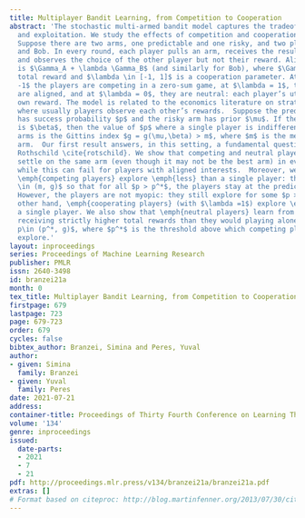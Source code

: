 ```yaml
---
title: Multiplayer Bandit Learning, from Competition to Cooperation
abstract: 'The stochastic multi-armed bandit model captures the tradeoff between exploration
  and exploitation. We study the effects of competition and cooperation on this tradeoff.
  Suppose there are two arms, one predictable and one risky, and two players, Alice
  and Bob. In every round, each player pulls an arm, receives the resulting reward,
  and observes the choice of the other player but not their reward. Alice’s utility
  is $\Gamma_A + \lambda \Gamma_B$ (and similarly for Bob), where $\Gamma_A$ is Alice’s
  total reward and $\lambda \in [-1, 1]$ is a cooperation parameter. At $\lambda =
  -1$ the players are competing in a zero-sum game, at $\lambda = 1$, their interests
  are aligned, and at $\lambda = 0$, they are neutral: each player’s utility is their
  own reward. The model is related to the economics literature on strategic experimentation,
  where usually players observe each other’s rewards.  Suppose the predictable arm
  has success probability $p$ and the risky arm has prior $\mu$. If the discount factor
  is $\beta$, then the value of $p$ where a single player is indifferent between the
  arms is the Gittins index $g = g(\mu,\beta) > m$, where $m$ is the mean of the risky
  arm.  Our first result answers, in this setting, a fundamental question posed by
  Rothschild \cite{rotschild}. We show that competing and neutral players eventually
  settle on the same arm (even though it may not be the best arm) in every Nash equilibrium,
  while this can fail for players with aligned interests.  Moreover, we show that
  \emph{competing players} explore \emph{less} than a single player: there is $p^*
  \in (m, g)$ so that for all $p > p^*$, the players stay at the predictable arm.
  However, the players are not myopic: they still explore for some $p > m$. On the
  other hand, \emph{cooperating players} (with $\lambda =1$) explore \emph{more} than
  a single player. We also show that \emph{neutral players} learn from each other,
  receiving strictly higher total rewards than they would playing alone, for all $
  p\in (p^*, g)$, where $p^*$ is the threshold above which competing players do not
  explore.'
layout: inproceedings
series: Proceedings of Machine Learning Research
publisher: PMLR
issn: 2640-3498
id: branzei21a
month: 0
tex_title: Multiplayer Bandit Learning, from Competition to Cooperation
firstpage: 679
lastpage: 723
page: 679-723
order: 679
cycles: false
bibtex_author: Branzei, Simina and Peres, Yuval
author:
- given: Simina
  family: Branzei
- given: Yuval
  family: Peres
date: 2021-07-21
address:
container-title: Proceedings of Thirty Fourth Conference on Learning Theory
volume: '134'
genre: inproceedings
issued:
  date-parts:
  - 2021
  - 7
  - 21
pdf: http://proceedings.mlr.press/v134/branzei21a/branzei21a.pdf
extras: []
# Format based on citeproc: http://blog.martinfenner.org/2013/07/30/citeproc-yaml-for-bibliographies/
---
```

